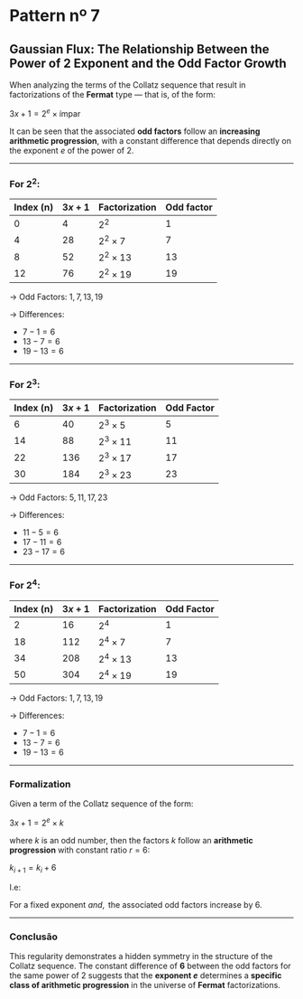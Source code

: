 # Pattern nº 7

## Gaussian Flux: The Relationship Between the Power of 2 Exponent and the Odd Factor Growth

When analyzing the terms of the Collatz sequence that result in factorizations of the **Fermat** type — that is, of the form:

$3x + 1 = 2^e \times \text{ímpar}$

It can be seen that the associated **odd factors** follow an **increasing arithmetic progression**, with a constant difference that depends directly on the exponent $e$ of the power of 2.

---

### For $2^2$:

| Index (n) | $3x + 1$ | Factorization | Odd factor |
|------------|--------------|------------------|--------------|
| 0          | 4            | $2^2$         | 1            |
| 4          | 28           | $2^2 \times 7$  | 7            |
| 8          | 52           | $2^2 \times 13$ | 13           |
| 12         | 76           | $2^2 \times 19$ | 19           |

→ Odd Factors: $1, 7, 13, 19$

→ Differences:  
- $7 - 1 = 6$  
- $13 - 7 = 6$  
- $19 - 13 = 6$

---

### For $2^3$:

| Index (n) | $3x + 1$ | Factorization         | Odd Factor |
|------------|--------------|--------------------|--------------|
| 6          | 40           | $2^3 \times 5$  | 5            |
| 14         | 88           | $2^3 \times 11$ | 11           |
| 22         | 136          | $2^3 \times 17$ | 17           |
| 30         | 184          | $2^3 \times 23$ | 23           |

→ Odd Factors: $5, 11, 17, 23$

→ Differences:
- $11 - 5 = 6$
- $17 - 11 = 6$
- $23 - 17 = 6$

---

### For $2^4$:

| Index (n) | $3x + 1$ | Factorization          | Odd Factor |
|------------|--------------|----------------------|--------------|
| 2          | 16           | $2^4$             | 1            |
| 18         | 112          | $2^4 \times 7$     | 7            |
| 34         | 208          | $2^4 \times 13$    | 13           |
| 50         | 304          | $2^4 \times 19$    | 19           |

→ Odd Factors: $1, 7, 13, 19$

→ Differences:
- $7 - 1 = 6$
- $13 - 7 = 6$
- $19 - 13 = 6$

---

### Formalization

Given a term of the Collatz sequence of the form:

$3x + 1 = 2^e \times k$

where $k$ is an odd number, then the factors $k$ follow an **arithmetic progression** with constant ratio $r = 6$:

$k_{i+1} = k_i + 6$

I.e:

$\text{For a fixed exponent } and, \text{ the associated odd factors increase by 6.}$

---

### Conclusão

This regularity demonstrates a hidden symmetry in the structure of the Collatz sequence. The constant difference of **6** between the odd factors for the same power of 2 suggests that the **exponent $e$** determines a **specific class of arithmetic progression** in the universe of **Fermat** factorizations.